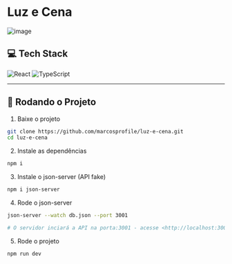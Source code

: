 # Luz e Cena

![image](https://github.com/user-attachments/assets/b9ddbaa9-e032-4ecd-aa8d-6a64f5590c12)

## 💻 Tech Stack
![React](https://img.shields.io/badge/react-%2320232a.svg?style=for-the-badge&logo=react&logoColor=%2361DAFB)
![TypeScript](https://img.shields.io/badge/typescript-%23007ACC.svg?style=for-the-badge&logo=typescript&logoColor=white)

---

## 🚀 Rodando o Projeto

1. Baixe o projeto

```bash
git clone https://github.com/marcosprofile/luz-e-cena.git
cd luz-e-cena
```

2. Instale as dependências
```bash
npm i
```

3. Instale o json-server (API fake)
```bash
npm i json-server
```

4. Rode o json-server
```bash
json-server --watch db.json --port 3001

# O servidor inciará a API na porta:3001 - acesse <http://localhost:3001>
```

5. Rode o projeto
```bash
npm run dev
```
